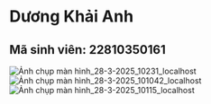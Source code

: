 # Dương Khải Anh
## Mã sinh viên: 22810350161
![Ảnh chụp màn hình_28-3-2025_10231_localhost](https://github.com/user-attachments/assets/89c0e9fe-45b6-4d80-8205-089a34960de6)
![Ảnh chụp màn hình_28-3-2025_101042_localhost](https://github.com/user-attachments/assets/03ef0829-cc19-4c4c-97cf-792cf33e2350)
![Ảnh chụp màn hình_28-3-2025_10115_localhost](https://github.com/user-attachments/assets/735ad3b3-a43f-44c3-a3b5-d2c85bf99f3e)
